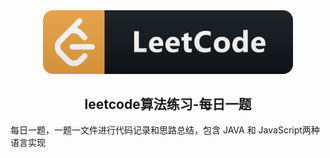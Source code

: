 <div align=center><img src="image/icon.png" width="400"></div>

<H2 align="center">leetcode算法练习-每日一题</H2>

每日一题，一题一文件进行代码记录和思路总结，包含 JAVA 和 JavaScript两种语言实现
